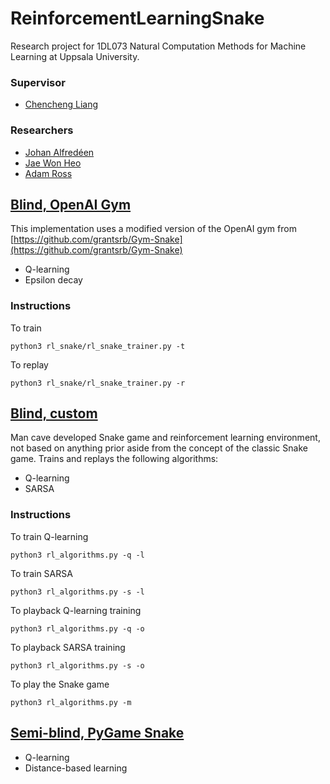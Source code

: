 # ReinforcementLearningSnake

Research project for 1DL073 Natural Computation Methods for Machine Learning at Uppsala University.

### Supervisor

 * [Chencheng Liang](https://github.com/ChenchengLiang)
 
### Researchers
 
  * [Johan Alfredéen](https://github.com/terratrends)
  * [Jae Won Heo](https://github.com/yonseijaewon)
  * [Adam Ross](https://github.com/R055A)

## [Blind, OpenAI Gym](https://github.com/R055A/Group11/tree/master/rl_snake)

This implementation uses a modified version of the OpenAI gym from [https://github.com/grantsrb/Gym-Snake](https://github.com/grantsrb/Gym-Snake)

* Q-learning
* Epsilon decay

### Instructions

To train
    
    python3 rl_snake/rl_snake_trainer.py -t

To replay

    python3 rl_snake/rl_snake_trainer.py -r

## [Blind, custom](https://github.com/R055A/Group11/tree/master/reinforcement_learning)

Man cave developed Snake game and reinforcement learning environment, not based on anything prior aside from the concept of the classic Snake game. Trains and replays the following algorithms:

* Q-learning
* SARSA

### Instructions

To train Q-learning
    
    python3 rl_algorithms.py -q -l

To train SARSA

    python3 rl_algorithms.py -s -l

To playback Q-learning training

    python3 rl_algorithms.py -q -o
 
To playback SARSA training

    python3 rl_algorithms.py -s -o

To play the Snake game

    python3 rl_algorithms.py -m 

## [Semi-blind, PyGame Snake](https://github.com/R055A/Group11/tree/master/snake1)

* Q-learning
* Distance-based learning
